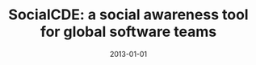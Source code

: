 ---
title: "SocialCDE: a social awareness tool for global software teams"
collection: publications
category: conferences
permalink: /publication/2013-01-01-SocialCDE-a-social-awareness-tool-for-global-software-teams
date: 2013-01-01
venue: 'In Proc. of Joint Meeting of the European Software Engineering Conference and the ACM SIGSOFT Symposium on the Foundations of Software Engineering, ESEC/FSE&apos;13, Saint Petersburg, Russian Federation, August 18-26, 2013'
paperurl: 'https://doi.org/10.1145/2491411.2494592'
citation: ' Fabio Calefato,  Filippo Lanubile, &quot;SocialCDE: a social awareness tool for global software teams.&quot; <i>In Proc. of Joint Meeting of the European Software Engineering Conference and the ACM SIGSOFT Symposium on the Foundations of Software Engineering, ESEC/FSE&apos;13, Saint Petersburg, Russian Federation, August 18-26, 2013</i>, 2013.'
doi: https://doi.org/10.1145/2491411.2494592
---